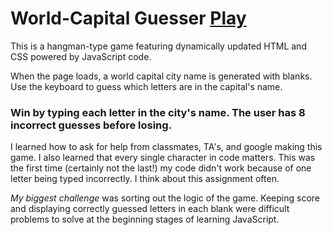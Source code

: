 # World-Capital Guesser  [Play](https://acekingqueen.github.io/World-Capital-Guesser/)
This is a hangman-type game featuring dynamically updated HTML and CSS powered by JavaScript code.

When the page loads, a world capital city name is generated with blanks. Use the keyboard to guess which letters are in the capital's name. 

### Win by typing each letter in the city's name. The user has 8 incorrect guesses before losing. 

I learned how to ask for help from classmates, TA's, and google making this game. I also learned that every single character in code matters. This was the first time (certainly not the last!) my code didn't work because of one letter being typed incorrectly. I think about this assignment often. 

_My biggest challenge_ was sorting out the logic of the game. Keeping score and displaying correctly guessed letters in each blank were difficult problems to solve at the beginning stages of learning JavaScript.


